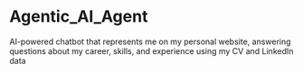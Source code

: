 # Agentic_AI_Agent
AI-powered chatbot that represents me on my personal website, answering questions about my career, skills, and experience using my CV and LinkedIn data
